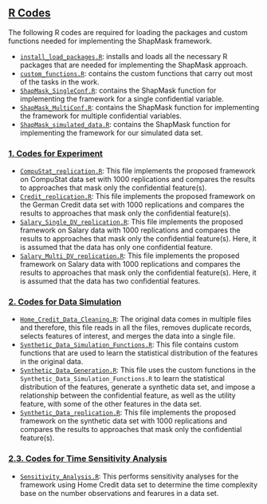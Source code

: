 ## [R Codes](R%20Codes/)
The following R codes are required for loading the packages and custom functions needed for implementing the ShapMask framework.
* [`install_load_packages.R`](R%20Codes/install_load_packages.R/): installs and loads all the necessary R packages that are needed for implementing the ShapMask approach.
* [`custom_functions.R`](R%20Codes/custom_functions.R): contains the custom functions that carry out most of the tasks in the work.
* [`ShapMask_SingleConf.R`](R%20Codes/ShapMask_SingleConf.R): contains the ShapMask function for implementing the framework for a single confidential variable.
* [`ShapMask_MultiConf.R`](R%20Codes/ShapMask_MultiConf.R): contains the ShapMask function for implementing the framework for multiple confidential variables.
* [`ShapMask_simulated_data.R`](R%20Codes/ShapMask_simulated_data.R): contains the ShapMask function for implementing the framework for our simulated data set.
  
###	[1. Codes for Experiment](R%20Codes/Experiments/)
* [`CompuStat_replication.R`](R%20Codes/Experiments/CompuStat_replication.R): This file implements the proposed framework on CompuStat data set with 1000 replications and compares the results to approaches that mask only the confidential feature(s).
* [`Credit_replication.R`](R%20Codes/Experiments/Credit_replication.R): This file implements the proposed framework on the German Credit data set with 1000 replications and compares the results to approaches that mask only the confidential feature(s).
* [`Salary_Single_DV_replication.R`](R%20Codes/Experiments/Salary_Single_DV_replication.R): This file implements the proposed framework on Salary data with 1000 replications and compares the results to approaches that mask only the confidential feature(s). Here, it is assumed that the data has only one confidential feature.
* [`Salary_Multi_DV_replication.R`](R%20Codes/Experiments/Salary_Multi_DV_replication.R): This file implements the proposed framework on Salary data with 1000 replications and compares the results to approaches that mask only the confidential feature(s). Here, it is assumed that the data has two confidential features.

###	[2. Codes for Data Simulation](R%20Codes/Data%20Simulation/)
* [`Home_Credit_Data_Cleaning.R`](R%20Codes/Data%20Simulation/Home_Credit_Data_Cleaning.R): The original data comes in multiple files and therefore, this file reads in all the files, removes duplicate records, selects features of interest, and merges the data into a single file.
* [`Synthetic_Data_Simulation_Functions.R`](R%20Codes/Data%20Simulation/Synthetic_Data_Simulation_Functions.R): This file contains custom functions that are used to learn the statistical distribution of the features in the original data. 
* [`Synthetic_Data_Generation.R`](R%20Codes/Data%20Simulation/Synthetic_Data_Generation.R): This file uses the custom functions in the `Synthetic_Data_Simulation_Functions.R` to learn the statistical distribution of the features, generate a synthetic data set, and impose a relationship between the confidential feature, as well as the utility feature, with some of the other features in the data set.
* [`Synthetic_Data_replication.R`](R%20Codes/Data%20Simulation/Synthetic_Data_replication.R): This file implements the proposed framework on the synthetic data set with 1000 replications and compares the results to approaches that mask only the confidential feature(s).

### [2.3. Codes for Time Sensitivity Analysis](R%20Codes/Time%20Sensitivity%20Analysis/)
* [`Sensitivity_Analysis.R`](R%20Codes/Time%20Sensitivity%20Analysis/Sensitivity_Analysis.R): This performs sensitivity analyses for the framework using Home Credit data set to determine the time complexity base on the number observations and fearures in a data set.
